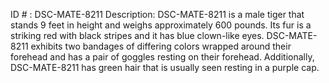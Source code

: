 ID # : DSC-MATE-8211
Description: DSC-MATE-8211 is a male tiger that stands 9 feet in height and weighs approximately 600 pounds. Its fur is a striking red with black stripes and it has blue clown-like eyes. DSC-MATE-8211 exhibits two bandages of differing colors wrapped around their forehead and has a pair of goggles resting on their forehead. Additionally, DSC-MATE-8211 has green hair that is usually seen resting in a purple cap.